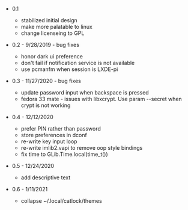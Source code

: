 * 0.1

    * stabilized initial design
    * make more palatable to linux
    * change licenseing to GPL

* 0.2 - 9/28/2019 - bug fixes

    * honor dark ui preference
    * don't fail if notification service is not available
    * use pcmanfm when session is LXDE-pi

* 0.3 - 11/27/2020 - bug fixes

    * update password input when backspace is pressed
    * fedora 33 mate - issues with libxcrypt. Use param --secret when crypt is not working

* 0.4 - 12/12/2020

    * prefer PIN rather than password
    * store preferences in dconf
    * re-write key input loop
    * re-write imlib2.vapi to remove oop style bindings
    * fix time to GLib.Time.local(time_t())

* 0.5 - 12/24/2020

    * add descriptive text

* 0.6 - 1/11/2021

    * collapse ~/.local/catlock/themes